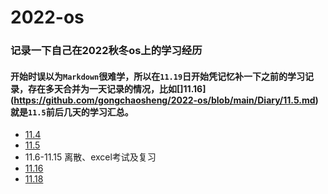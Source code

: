 # 2022-os
### 记录一下自己在2022秋冬os上的学习经历
#### 开始时误以为`Markdown`很难学，所以在`11.19`日开始凭记忆补一下之前的学习记录，存在多天合并为一天记录的情况，比如[]11.16](https://github.com/gongchaosheng/2022-os/blob/main/Diary/11.5.md)就是`11.5`前后几天的学习汇总。
+ [11.4](https://github.com/gongchaosheng/2022-os-/blob/main/Diary/11.4.md)
+ [11.5](https://github.com/gongchaosheng/2022-os/blob/main/Diary/11.5.md)
+ 11.6-11.15 离散、excel考试及复习
+ [11.16](https://github.com/gongchaosheng/2022-os/blob/main/Diary/11.16.md)
+ [11.18](https://github.com/gongchaosheng/2022-os/blob/main/Diary/11.18.md)
